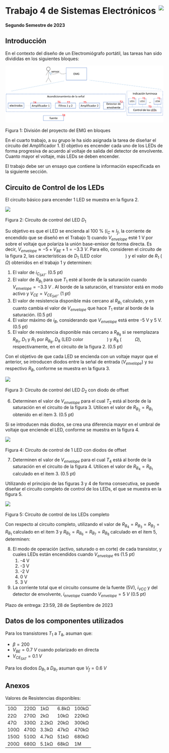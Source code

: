 # <img src="https://julianodb.github.io/SISTEMAS_ELECTRONICOS_PARA_INGENIERIA_BIOMEDICA/img/logo_fing.png?raw=true" align="right" height="45"> Trabajo 4 de Sistemas Electrónicos

#### Segundo Semestre de 2023

## Introducción

En el contexto del diseño de un Electromiógrafo portátil, las tareas han sido divididas en los siguientes bloques:

![TX_bloques](../img/TX_bloques.png)

Figura 1: División del proyecto del EMG en bloques

En el cuarto trabajo, a su grupo le ha sido asignada la tarea de diseñar el circuito del Amplificador 1. El objetivo es encender cada uno de los LEDs de forma progresiva de acuerdo al voltaje de salida del detector de envolvente. Cuanto mayor el voltaje, más LEDs se deben encender.

El trabajo debe ser un ensayo que contiene la información especificada en la siguiente sección.

## Circuito de Control de los LEDs

El circuito básico para encender 1 LED se muestra en la figura 2.

<img src="https://julianodb.github.io/electronic_circuits_diagrams/led_control.png" width="180">

Figura 2: Circuito de control del LED $D_1$

Su objetivo es que el LED se encienda al 100 % ($i_C \approx I_f$, la corriente de encendido que se diseñó en el Trabajo 1) cuando $V_{envelope}$ esté 1 V por sobre el voltaje que polariza la unión base-emisor de forma directa. Es decir, $V_{envelope} \approx -5 + V_{BE} + 1 = -3.3\ V$. Para ello, consideren el circuito de la figura 2, las características de $D_1$ (LED color ```          ```) y el valor de $R_1$ (```      ```$\Omega$) obtenidos en el trabajo 1 y determinen: 
1. El valor de $i_{C_{SAT}}$. (0.5 pt) 
2. El valor de $R_{B_1}$ para que $T_1$ esté al borde de la saturación cuando $V_{envelope} = -3.3\ V$ . Al borde de la saturación, el transistor está en modo activo y $V_{CE} = V_{CE_{SAT}}$. (1 pt) 
3. El valor de resistencia disponible más cercano al $R_{B_1}$ calculado, y en cuanto cambia el valor de $V_{envelope}$ que hace $T_1$ estar al borde de la saturación. (0.5 pt)
4. El valor máximo de $i_B$, considerando que $V_{envelope}$ está entre -5 V y 5 V. (0.5 pt)
5. El valor de resistencia disponible más cercano a $R_{B_8}$ si se reemplazara $R_{B_1}$, $D_1$ y $R_1$ por $R_{B_8}$, $D_8$ (LED color ```          ```) y $R_8$ (```      ```$\Omega$), respectivamente, en el circuito de la figura 2. (0.5 pt)

Con el objetivo de que cada LED se encienda con un voltaje mayor que el anterior, se introducen diodos entre la señal de entrada ($V_{envelope}$) y su respectivo $R_B$, conforme se muestra en la figura 3.

<img src="https://julianodb.github.io/electronic_circuits_diagrams/led_control_2.png" width="250">

Figura 3: Circuito de control del LED $D_2$ con diodo de offset

6. Determinen el valor de $V_{envelope}$ para el cual $T_2$ está al borde de la saturación en el circuito de la figura 3. Utilicen el valor de $R_{B_2} = R_{B_1}$ obtenido en el item 3. (0.5 pt)

Si se introducen más diodos, se crea una diferencia mayor en el umbral de voltaje que enciende el LED, conforme se muestra en la figura 4.

<img src="https://julianodb.github.io/electronic_circuits_diagrams/led_control_4.png" width="400">

Figura 4: Circuito de control de 1 LED con diodos de offset

7. Determinen el valor de $V_{envelope}$ para el cual $T_4$ está al borde de la saturación en el circuito de la figura 4. Utilicen el valor de $R_{B_4} = R_{B_1}$ calculado en el item 3. (0.5 pt)

Utilizando el principio de las figuras 3 y 4 de forma consecutiva, se puede diseñar el circuito completo de control de los LEDs, el que se muestra en la figura 5. 

<img src="https://julianodb.github.io/electronic_circuits_diagrams/eight_leds_plus_control.png" width="700">

Figura 5: Circuito de control de los LEDs completo

Con respecto al circuito completo, utilizando el valor de $R_{B_4} = R_{B_3} = R_{B_2} = R_{B_1}$ calculado en el item 3 y $R_{B_5} = R_{B_6} = R_{B_7} = R_{B_8}$ calculado en el item 5, determinen:

8. El modo de operación (activo, saturado o en corte) de cada transistor, y cuales LEDs están encendidos cuando $V_{envelope}$ es (1.5 pt)
   1. -4 V
   1. -3 V
   1. -2 V
   1. 0 V
   1. 3 V
9. La corriente total que el circuito consume de la fuente (5V), $i_{VCC}$ y del detector de envolvente, $i_{envelope}$ cuando $V_{envelope} = 5\ V$ (0.5 pt)

Plazo de entrega: 23:59, 28 de Septiembre de 2023

## Datos de los componentes utilizados

Para los transistores $T_1$ a $T_8$, asuman que:
- $\beta = 200$
- $V_{BE} = 0.7\ V$ cuando polarizado en directa
- $V_{CE_{SAT}} = 0.1\ V$

Para los diodos $D_{B_1}$ a $D_{B_7}$ asuman que $V_f = 0.6\ V$

## Anexos

Valores de Resistencias disponibles:

|   |  |        |       |  |
|------|------|-----------|------------|-------|
| 10Ω  | 220Ω | 1kΩ       | 6.8kΩ      | 100kΩ |
| 22Ω  | 270Ω | 2kΩ       | 10kΩ       | 220kΩ |
| 47Ω  | 330Ω | 2.2kΩ     | 20kΩ       | 300kΩ |
| 100Ω | 470Ω | 3.3kΩ     | 47kΩ       | 470kΩ |
| 150Ω | 510Ω | 4.7kΩ     | 51kΩ       | 680kΩ |
| 200Ω | 680Ω | 5.1kΩ     | 68kΩ       | 1M    |
